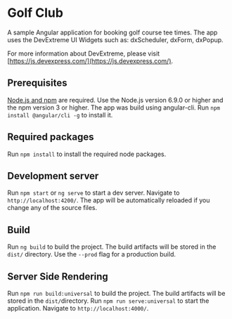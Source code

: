 # Golf Club
A sample Angular application for booking golf course tee times. The app uses the DevExtreme UI Widgets such as: dxScheduler, dxForm, dxPopup.

For more information about DevExtreme, please visit [https://js.devexpress.com/](https://js.devexpress.com/).

## Prerequisites
[Node.js and npm](https://docs.npmjs.com/getting-started/installing-node) are required.
Use the Node.js version 6.9.0 or higher and the npm version 3 or higher.
The app was build using angular-cli. Run `npm install @angular/cli -g` to install it.

## Required packages
Run `npm install` to install the required node packages.

## Development server
Run `npm start` or `ng serve` to start a dev server. Navigate to `http://localhost:4200/`. The app will be automatically reloaded if you change any of the source files.

## Build
Run `ng build` to build the project. The build artifacts will be stored in the `dist/` directory. Use the `--prod` flag for a production build.

## Server Side Rendering
Run `npm run build:universal` to build the project. The build artifacts will be stored in the `dist/`directory. Run `npm run serve:universal` to start the application. Navigate to `http://localhost:4000/`.
